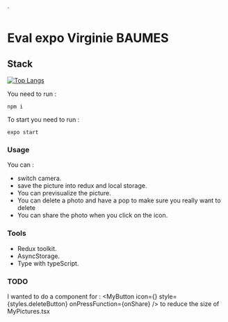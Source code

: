 `
# Eval expo Virginie BAUMES
## Stack
[![Top Langs](https://github-readme-stats.vercel.app/api/top-langs/?username=anuraghazra&layout=compact)](https://github.com/anuraghazra/github-readme-stats)

You need to run :

`npm i`

To start you need to run : 

`expo start`

### Usage

You can : 
- switch camera.
- save the picture into redux and local storage.
- You can previsualize the picture.
- You can delete a photo and have a pop to make sure you really want to delete
- You can share the photo when you click on the icon.

### Tools

- Redux toolkit.
- AsyncStorage.
- Type with typeScript.

### TODO

I wanted to do a component for : 
    <View style={styles.iconsContainer}>
        <MyBottomSheet uri={item.uri} />
        <MyButton icon={<AntDesign name="cloudupload" size={30} color="black" />} style={styles.deleteButton} onPressFunction={onShare} />
    <View>
to reduce the size of MyPictures.tsx